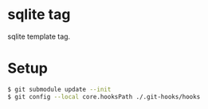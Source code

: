 # sqlite tag

sqlite template tag.

# Setup

```sh
$ git submodule update --init
$ git config --local core.hooksPath ./.git-hooks/hooks
```
